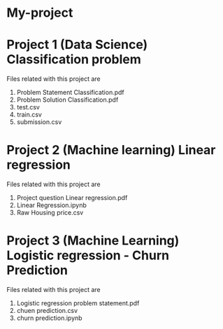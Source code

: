 # My-project

# Project 1 (Data Science) Classification problem
Files related with this project are 
1. Problem Statement Classification.pdf
2. Problem Solution Classification.pdf
3. test.csv
4. train.csv
5. submission.csv

# Project 2 (Machine learning) Linear regression 
Files related with this project are 
1. Project question Linear regression.pdf
2. Linear Regression.ipynb 
3. Raw Housing price.csv

# Project 3 (Machine Learning) Logistic regression - Churn Prediction
Files related with this project are 
1. Logistic regression problem statement.pdf
2. chuen prediction.csv
3. churn prediction.ipynb
